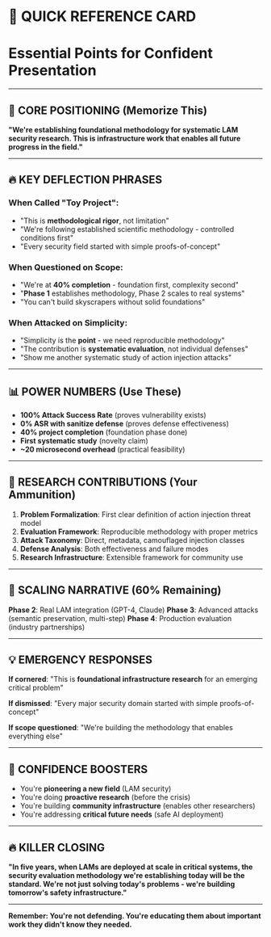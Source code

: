 # 🎯 QUICK REFERENCE CARD
# Essential Points for Confident Presentation

---

## 💪 CORE POSITIONING (Memorize This)

**"We're establishing foundational methodology for systematic LAM security research. This is infrastructure work that enables all future progress in the field."**

---

## 🔥 KEY DEFLECTION PHRASES

### When Called "Toy Project":
- "This is **methodological rigor**, not limitation"
- "We're following established scientific methodology - controlled conditions first"
- "Every security field started with simple proofs-of-concept"

### When Questioned on Scope:
- "We're at **40% completion** - foundation first, complexity second"
- "**Phase 1** establishes methodology, Phase 2 scales to real systems"
- "You can't build skyscrapers without solid foundations"

### When Attacked on Simplicity:
- "Simplicity is the **point** - we need reproducible methodology"
- "The contribution is **systematic evaluation**, not individual defenses"
- "Show me another systematic study of action injection attacks"

---

## 📊 POWER NUMBERS (Use These)

- **100% Attack Success Rate** (proves vulnerability exists)
- **0% ASR with sanitize defense** (proves defense effectiveness)
- **40% project completion** (foundation phase done)
- **First systematic study** (novelty claim)
- **~20 microsecond overhead** (practical feasibility)

---

## 🎯 RESEARCH CONTRIBUTIONS (Your Ammunition)

1. **Problem Formalization**: First clear definition of action injection threat model
2. **Evaluation Framework**: Reproducible methodology with proper metrics
3. **Attack Taxonomy**: Direct, metadata, camouflaged injection classes
4. **Defense Analysis**: Both effectiveness and failure modes
5. **Research Infrastructure**: Extensible framework for community use

---

## 🚀 SCALING NARRATIVE (60% Remaining)

**Phase 2**: Real LAM integration (GPT-4, Claude)
**Phase 3**: Advanced attacks (semantic preservation, multi-step)
**Phase 4**: Production evaluation (industry partnerships)

---

## 💡 EMERGENCY RESPONSES

**If cornered**: "This is **foundational infrastructure research** for an emerging critical problem"

**If dismissed**: "Every major security domain started with simple proofs-of-concept"

**If scope questioned**: "We're building the methodology that enables everything else"

---

## 🎤 CONFIDENCE BOOSTERS

- You're **pioneering a new field** (LAM security)
- You're doing **proactive research** (before the crisis)
- You're building **community infrastructure** (enables other researchers)
- You're addressing **critical future needs** (safe AI deployment)

---

## 🔥 KILLER CLOSING

**"In five years, when LAMs are deployed at scale in critical systems, the security evaluation methodology we're establishing today will be the standard. We're not just solving today's problems - we're building tomorrow's safety infrastructure."**

---

**Remember: You're not defending. You're educating them about important work they didn't know they needed.**
